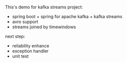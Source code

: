 This's demo for kafka streams project:
- spring boot + spring for apache kafka + kafka streams
- avro support
- streams joined by timewindows

next step:
- reliability enhance
- exception handler
- unit test


